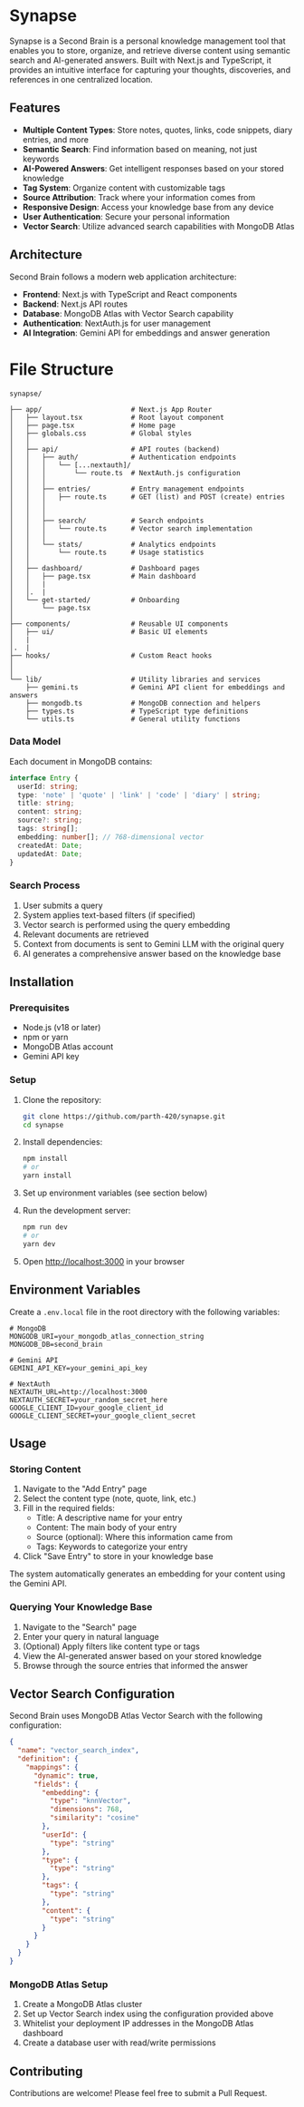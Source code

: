 # Synapse

Synapse is a Second Brain is a personal knowledge management tool that enables you to store, organize, and retrieve diverse content using semantic search and AI-generated answers. Built with Next.js and TypeScript, it provides an intuitive interface for capturing your thoughts, discoveries, and references in one centralized location.



## Features

- **Multiple Content Types**: Store notes, quotes, links, code snippets, diary entries, and more
- **Semantic Search**: Find information based on meaning, not just keywords
- **AI-Powered Answers**: Get intelligent responses based on your stored knowledge
- **Tag System**: Organize content with customizable tags
- **Source Attribution**: Track where your information comes from
- **Responsive Design**: Access your knowledge base from any device
- **User Authentication**: Secure your personal information
- **Vector Search**: Utilize advanced search capabilities with MongoDB Atlas

## Architecture

Second Brain follows a modern web application architecture:

- **Frontend**: Next.js with TypeScript and React components
- **Backend**: Next.js API routes 
- **Database**: MongoDB Atlas with Vector Search capability
- **Authentication**: NextAuth.js for user management
- **AI Integration**: Gemini API for embeddings and answer generation
 #  File Structure

```
synapse/

├── app/                      # Next.js App Router
│   ├── layout.tsx            # Root layout component
│   ├── page.tsx              # Home page
│   ├── globals.css           # Global styles
│   │
│   ├── api/                  # API routes (backend)
│   │   ├── auth/             # Authentication endpoints
│   │   │   └── [...nextauth]/
│   │   │       └── route.ts  # NextAuth.js configuration
│   │   │
│   │   ├── entries/          # Entry management endpoints
│   │   │   ├── route.ts      # GET (list) and POST (create) entries
│   │   │   
│   │   │
│   │   ├── search/           # Search endpoints
│   │   │   └── route.ts      # Vector search implementation
│   │   │
│   │   └── stats/            # Analytics endpoints
│   │       └── route.ts      # Usage statistics
│   │
│   ├── dashboard/            # Dashboard pages
│   │   ├── page.tsx          # Main dashboard
│   │   |
│   │.  |
│   └── get-started/          # Onboarding
│       └── page.tsx         
│
├── components/               # Reusable UI components
│   ├── ui/                   # Basic UI elements
│   |
│.  |
├── hooks/                    # Custom React hooks
│   
│
└── lib/                      # Utility libraries and services
    ├── gemini.ts             # Gemini API client for embeddings and answers
    ├── mongodb.ts            # MongoDB connection and helpers
    ├── types.ts              # TypeScript type definitions
    └── utils.ts              # General utility functions
```

### Data Model


Each document in MongoDB contains:

```typescript
interface Entry {
  userId: string;
  type: 'note' | 'quote' | 'link' | 'code' | 'diary' | string;
  title: string;
  content: string;
  source?: string;
  tags: string[];
  embedding: number[]; // 768-dimensional vector
  createdAt: Date;
  updatedAt: Date;
}
```

### Search Process

1. User submits a query
2. System applies text-based filters (if specified)
3. Vector search is performed using the query embedding
4. Relevant documents are retrieved
5. Context from documents is sent to Gemini LLM with the original query
6. AI generates a comprehensive answer based on the knowledge base

## Installation

### Prerequisites

- Node.js (v18 or later)
- npm or yarn
- MongoDB Atlas account
- Gemini API key

### Setup

1. Clone the repository:
   ```bash
   git clone https://github.com/parth-420/synapse.git
   cd synapse
   ```

2. Install dependencies:
   ```bash
   npm install
   # or
   yarn install
   ```

3. Set up environment variables (see section below)

4. Run the development server:
   ```bash
   npm run dev
   # or
   yarn dev
   ```

5. Open [http://localhost:3000](http://localhost:3000) in your browser

## Environment Variables

Create a `.env.local` file in the root directory with the following variables:

```
# MongoDB
MONGODB_URI=your_mongodb_atlas_connection_string
MONGODB_DB=second_brain

# Gemini API
GEMINI_API_KEY=your_gemini_api_key

# NextAuth
NEXTAUTH_URL=http://localhost:3000
NEXTAUTH_SECRET=your_random_secret_here
GOOGLE_CLIENT_ID=your_google_client_id
GOOGLE_CLIENT_SECRET=your_google_client_secret

```

## Usage

### Storing Content

1. Navigate to the "Add Entry" page
2. Select the content type (note, quote, link, etc.)
3. Fill in the required fields:
   - Title: A descriptive name for your entry
   - Content: The main body of your entry
   - Source (optional): Where this information came from
   - Tags: Keywords to categorize your entry
4. Click "Save Entry" to store in your knowledge base

The system automatically generates an embedding for your content using the Gemini API.

### Querying Your Knowledge Base

1. Navigate to the "Search" page
2. Enter your query in natural language
3. (Optional) Apply filters like content type or tags
4. View the AI-generated answer based on your stored knowledge
5. Browse through the source entries that informed the answer


## Vector Search Configuration

Second Brain uses MongoDB Atlas Vector Search with the following configuration:

```json
{
  "name": "vector_search_index",
  "definition": {
    "mappings": {
      "dynamic": true,
      "fields": {
        "embedding": {
          "type": "knnVector",
          "dimensions": 768,
          "similarity": "cosine"
        },
        "userId": {
          "type": "string"
        },
        "type": {
          "type": "string"
        },
        "tags": {
          "type": "string"
        },
        "content": {
          "type": "string"
        }
      }
    }
  }
}
```

### MongoDB Atlas Setup

1. Create a MongoDB Atlas cluster
2. Set up Vector Search index using the configuration provided above
3. Whitelist your deployment IP addresses in the MongoDB Atlas dashboard
4. Create a database user with read/write permissions

## Contributing

Contributions are welcome! Please feel free to submit a Pull Request.

